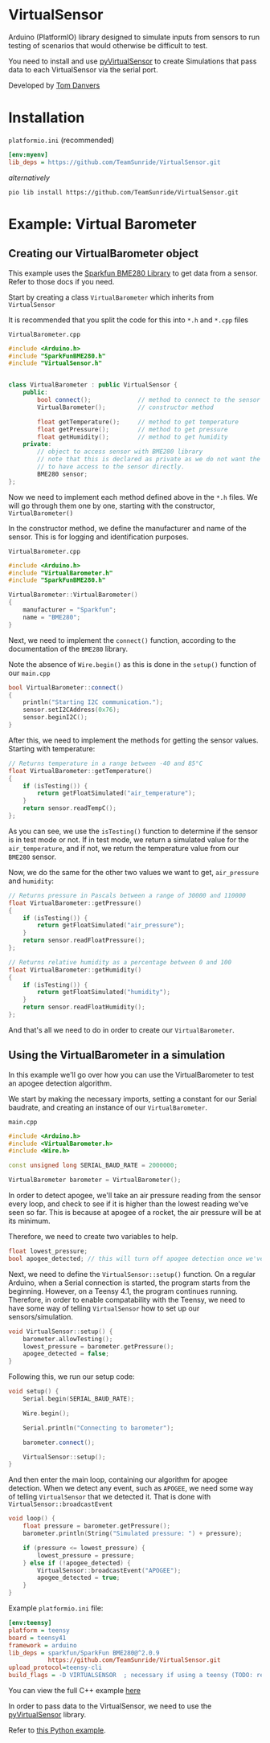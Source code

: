 # VirtualSensor
Arduino (PlatformIO) library designed to simulate inputs from sensors to run testing of scenarios that would otherwise be difficult to test.

You need to install and use [pyVirtualSensor](https://github.com/TeamSunride/pyVirtualSensor) to create Simulations that pass data to each VirtualSensor via the serial port.

Developed by [Tom Danvers](https://github.com/TomD53)

# Installation

`platformio.ini` (recommended)
```ini
[env:myenv]
lib_deps = https://github.com/TeamSunride/VirtualSensor.git
```
_alternatively_

    pio lib install https://github.com/TeamSunride/VirtualSensor.git

# Example: Virtual Barometer

## Creating our VirtualBarometer object

This example uses the [Sparkfun BME280 Library](https://github.com/sparkfun/SparkFun_BME280_Arduino_Library/blob/master/src/SparkFunBME280.h) to get data from a sensor. Refer to those docs if you need.

Start by creating a class `VirtualBarometer` which inherits from `VirtualSensor`

It is recommended that you split the code for this into `*.h` and `*.cpp` files

`VirtualBarometer.cpp`

```cpp
#include <Arduino.h>
#include "SparkFunBME280.h"
#include "VirtualSensor.h"


class VirtualBarometer : public VirtualSensor {
    public:
        bool connect();             // method to connect to the sensor using BME280 library
        VirtualBarometer();         // constructor method

        float getTemperature();     // method to get temperature
        float getPressure();        // method to get pressure
        float getHumidity();        // method to get humidity
    private:
        // object to access sensor with BME280 library
        // note that this is declared as private as we do not want the user of VirtualBarometer
        // to have access to the sensor directly.
        BME280 sensor;              
};
```

Now we need to implement each method defined above in the `*.h` files. We will go through them one by one, starting with the constructor, `VirtualBarometer()`

In the constructor method, we define the manufacturer and name of the sensor. This is for logging and identification purposes.

`VirtualBarometer.cpp`
```cpp
#include <Arduino.h>
#include "VirtualBarometer.h"
#include "SparkFunBME280.h"

VirtualBarometer::VirtualBarometer()
{
    manufacturer = "Sparkfun";
    name = "BME280";
}
```

Next, we need to implement the `connect()` function, according to the documentation of the `BME280` library.

Note the absence of `Wire.begin()` as this is done in the `setup()` function of our `main.cpp`

```cpp
bool VirtualBarometer::connect()
{
    println("Starting I2C communication.");
    sensor.setI2CAddress(0x76);
    sensor.beginI2C();
}
```

After this, we need to implement the methods for getting the sensor values. Starting with temperature:

```cpp
// Returns temperature in a range between -40 and 85°C
float VirtualBarometer::getTemperature()
{
    if (isTesting()) {
        return getFloatSimulated("air_temperature");
    }
    return sensor.readTempC();
};
```

As you can see, we use the `isTesting()` function to determine if the sensor is in test mode or not. If in test mode, we return a simulated value for the `air_temperature`, and if not, we return the temperature value from our `BME280` sensor.

Now, we do the same for the other two values we want to get, `air_pressure` and `humidity`:

```cpp
// Returns pressure in Pascals between a range of 30000 and 110000
float VirtualBarometer::getPressure()
{
    if (isTesting()) {
        return getFloatSimulated("air_pressure");
    }
    return sensor.readFloatPressure();
};

// Returns relative humidity as a percentage between 0 and 100
float VirtualBarometer::getHumidity()
{
    if (isTesting()) {
        return getFloatSimulated("humidity");
    }
    return sensor.readFloatHumidity();
};
```

And that's all we need to do in order to create our `VirtualBarometer`.

## Using the VirtualBarometer in a simulation

In this example we'll go over how you can use the VirtualBarometer to test an apogee detection algorithm.

We start by making the necessary imports, setting a constant for our Serial baudrate, and creating an instance of our `VirtualBarometer`.

`main.cpp`
```cpp
#include <Arduino.h>
#include <VirtualBarometer.h>
#include <Wire.h>

const unsigned long SERIAL_BAUD_RATE = 2000000;

VirtualBarometer barometer = VirtualBarometer();
```

In order to detect apogee, we'll take an air pressure reading from the sensor every loop, and check to see if it is higher than the lowest reading we've seen so far. This is because at apogee of a rocket, the air pressure will be at its minimum.

Therefore, we need to create two variables to help. 

```cpp
float lowest_pressure;
bool apogee_detected; // this will turn off apogee detection once we've detected it, so we don't detect it multiple times
```

Next, we need to define the `VirtualSensor::setup()` function. On a regular Arduino, when a Serial connection is started, the program starts from the beginning. However, on a Teensy 4.1, the program continues running. Therefore, in order to enable compatability with the Teensy, we need to have some way of telling `VirtualSensor` how to set up our sensors/simulation.

```cpp
void VirtualSensor::setup() {
    barometer.allowTesting();
    lowest_pressure = barometer.getPressure();
    apogee_detected = false;
}
```

Following this, we run our setup code:

```cpp
void setup() {
    Serial.begin(SERIAL_BAUD_RATE);

    Wire.begin();

    Serial.println("Connecting to barometer");

    barometer.connect();

    VirtualSensor::setup();
}
```

And then enter the main loop, containing our algorithm for apogee detection. When we detect any event, such as `APOGEE`, we need some way of telling `VirtualSensor` that we detected it. That is done with `VirtualSensor::broadcastEvent`

```cpp
void loop() {
    float pressure = barometer.getPressure();
    barometer.println(String("Simulated pressure: ") + pressure);

    if (pressure <= lowest_pressure) {
        lowest_pressure = pressure;
    } else if (!apogee_detected) {
        VirtualSensor::broadcastEvent("APOGEE");
        apogee_detected = true;
    }
}
```

Example `platformio.ini` file:
```ini
[env:teensy]
platform = teensy
board = teensy41
framework = arduino
lib_deps = sparkfun/SparkFun BME280@^2.0.9
           https://github.com/TeamSunride/VirtualSensor.git
upload_protocol=teensy-cli
build_flags = -D VIRTUALSENSOR  ; necessary if using a teensy (TODO: rename this to something better)
```

You can view the full C++ example [here](/lib/VirtualSensor/examples/apogee-detect)

In order to pass data to the VirtualSensor, we need to use the [pyVirtualSensor](https://github.com/TeamSunride/pyVirtualSensor) library. 

Refer to [this Python example](https://github.com/TeamSunride/pyVirtualSensor#advanced-example-running-a-simulation-with-openrocket-data).